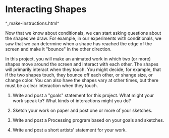 Interacting Shapes
==================

^_make-instructions.html^

Now that we know about conditionals, we can start asking questions
about the shapes we draw.  For example, in our experiments with
conditionals, we saw that we can determine when a shape has reached
the edge of the screen and make it "bounce" in the other direction.

In this project, you will make an animated work in which two (or
more) shapes move around the screen and interact with each other.
The shapes will primarily interact when they touch.  You might
decide, for example, that if the two shapes touch, they bounce off
each other, or shange size, or change color.  You can also have the
shapes vary at other times, but there must be a clear interaction
when they touch.

1. Write and post a "goals" statement for this project.  What might
your work speak to?  What kinds of interactions might you do?

2. Sketch your work on paper and post one or more of your sketches.

3. Write and post a Processing program based on your goals and sketches.

4. Write and post a short artists' statement for your work.
